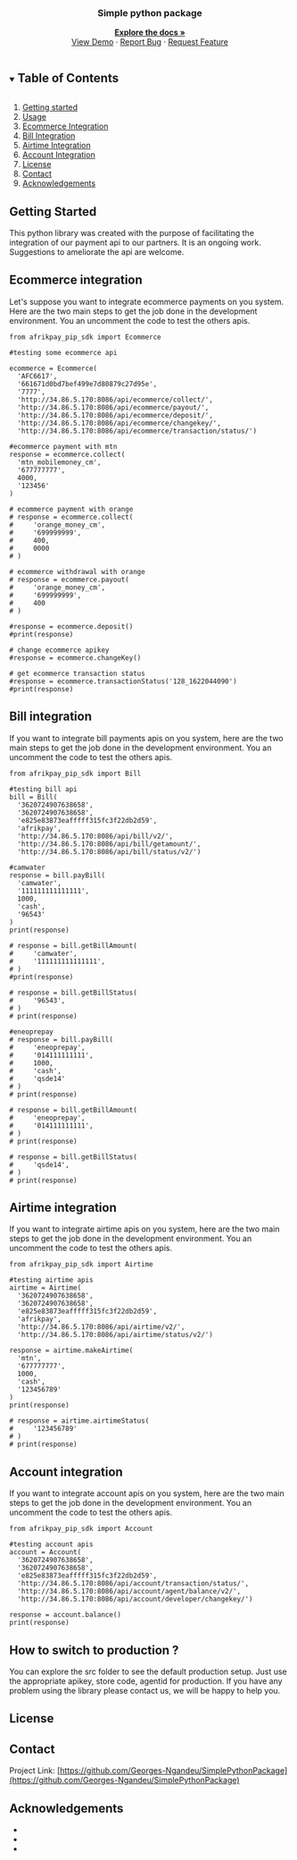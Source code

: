 <!-- PROJECT LOGO -->
<br />
<p align="center">
  <h3 align="center">Simple python package</h3>
  <p align="center">
    <a href="https://github.com/Georges-Ngandeu/SimplePythonPackage"><strong>Explore the docs »</strong></a>
    <br />
    <a href="https://github.com/Georges-Ngandeu/SimplePythonPackage">View Demo</a>
    ·
    <a href="https://github.com/Georges-Ngandeu/SimplePythonPackage">Report Bug</a>
    ·
    <a href="https://github.com/Georges-Ngandeu/SimplePythonPackage">Request Feature</a>
  </p>
</p>

<!-- TABLE OF CONTENTS -->
<details open="open">
  <summary><h2 style="display: inline-block">Table of Contents</h2></summary>
  <ol>
    <li><a href="#getting">Getting started</a></li>
    <li><a href="#usage">Usage</a></li>
    <li><a href="#license">Ecommerce Integration</a></li>
    <li><a href="#license">Bill Integration</a></li>
    <li><a href="#license">Airtime Integration</a></li>
    <li><a href="#license">Account Integration</a></li>
    <li><a href="#contact">License</a></li>
    <li><a href="#contact">Contact</a></li>
    <li><a href="#acknowledgements">Acknowledgements</a></li>
  </ol>
</details>


<!-- GETTING STARTED -->
## Getting Started
This python library was created with the purpose of facilitating the integration of our payment api to our partners. It is an ongoing work. Suggestions to ameliorate the api are welcome. 
<!-- USAGE EXAMPLES -->
## Ecommerce integration
Let's suppose you want to integrate ecommerce payments on you system. Here are the two main steps to get the job done in the development environment.
You an uncomment the code to test the others apis. 
```
from afrikpay_pip_sdk import Ecommerce

#testing some ecommerce api

ecommerce = Ecommerce(
  'AFC6617',
  '661671d0bd7bef499e7d80879c27d95e',
  '7777',
  'http://34.86.5.170:8086/api/ecommerce/collect/',
  'http://34.86.5.170:8086/api/ecommerce/payout/',
  'http://34.86.5.170:8086/api/ecommerce/deposit/',
  'http://34.86.5.170:8086/api/ecommerce/changekey/',
  'http://34.86.5.170:8086/api/ecommerce/transaction/status/')

#ecommerce payment with mtn
response = ecommerce.collect(
  'mtn_mobilemoney_cm',
  '677777777',
  4000,
  '123456'
)

# ecommerce payment with orange
# response = ecommerce.collect(
#     'orange_money_cm',
#     '699999999',
#     400,
#     0000
# )

# ecommerce withdrawal with orange
# response = ecommerce.payout(
#     'orange_money_cm',
#     '699999999',
#     400
# )

#response = ecommerce.deposit()
#print(response)

# change ecommerce apikey
#response = ecommerce.changeKey()

# get ecommerce transaction status
#response = ecommerce.transactionStatus('128_1622044090')
#print(response)

```
## Bill integration
If you want to integrate bill payments apis on you system, here are the two main steps to get the job done in the development environment. You an uncomment the code to test the others apis.
```
from afrikpay_pip_sdk import Bill

#testing bill api
bill = Bill(
  '3620724907638658',
  '3620724907638658',
  'e825e83873eafffff315fc3f22db2d59',
  'afrikpay',
  'http://34.86.5.170:8086/api/bill/v2/',
  'http://34.86.5.170:8086/api/bill/getamount/',
  'http://34.86.5.170:8086/api/bill/status/v2/')

#camwater
response = bill.payBill(
  'camwater',
  '111111111111111',
  1000,
  'cash',
  '96543'
)
print(response)

# response = bill.getBillAmount(
#     'camwater',
#     '111111111111111',
# )
#print(response)

# response = bill.getBillStatus(
#     '96543',
# )
# print(response)

#eneoprepay
# response = bill.payBill(
#     'eneoprepay',
#     '014111111111',
#     1000,
#     'cash',
#     'qsde14'
# )
# print(response)

# response = bill.getBillAmount(
#     'eneoprepay',
#     '014111111111',
# )
# print(response)

# response = bill.getBillStatus(
#     'qsde14',
# )
# print(response)
```
## Airtime integration
If you want to integrate airtime apis on you system, here are the two main steps to get the job done in the development environment. You an uncomment the code to test the others apis.
```
from afrikpay_pip_sdk import Airtime

#testing airtime apis
airtime = Airtime(
  '3620724907638658',
  '3620724907638658',
  'e825e83873eafffff315fc3f22db2d59',
  'afrikpay',
  'http://34.86.5.170:8086/api/airtime/v2/',
  'http://34.86.5.170:8086/api/airtime/status/v2/')

response = airtime.makeAirtime(
  'mtn',
  '677777777',
  1000,
  'cash',
  '123456789'
)
print(response)

# response = airtime.airtimeStatus(
#     '123456789'
# )
# print(response)
```
## Account integration
If you want to integrate account apis on you system, here are the two main steps to get the job done in the development environment. You an uncomment the code to test the others apis.
```
from afrikpay_pip_sdk import Account

#testing account apis
account = Account(
  '3620724907638658',
  '3620724907638658',
  'e825e83873eafffff315fc3f22db2d59',
  'http://34.86.5.170:8086/api/account/transaction/status/',
  'http://34.86.5.170:8086/api/account/agent/balance/v2/',
  'http://34.86.5.170:8086/api/account/developer/changekey/')

response = account.balance()
print(response)
```
## How to switch to production ?
You can explore the src folder to see the default production setup. Just use the appropriate apikey, store code, agentid for production. If you have any problem using the library please contact us, we will be happy to help you. 
<!-- LICENSE -->
## License

<!-- CONTACT -->
## Contact

Project Link: [https://github.com/Georges-Ngandeu/SimplePythonPackage](https://github.com/Georges-Ngandeu/SimplePythonPackage)

<!-- ACKNOWLEDGEMENTS -->
## Acknowledgements

* []()
* []()
* []()

<!-- MARKDOWN LINKS & IMAGES -->
<!-- https://www.markdownguide.org/basic-syntax/#reference-style-links -->
[contributors-shield]: https://img.shields.io/github/contributors/github_username/repo.svg?style=for-the-badge
[contributors-url]: https://github.com/github_username/repo/graphs/contributors
[forks-shield]: https://img.shields.io/github/forks/github_username/repo.svg?style=for-the-badge
[forks-url]: https://github.com/github_username/repo/network/members
[stars-shield]: https://img.shields.io/github/stars/github_username/repo.svg?style=for-the-badge
[stars-url]: https://github.com/github_username/repo/stargazers
[issues-shield]: https://img.shields.io/github/issues/github_username/repo.svg?style=for-the-badge
[issues-url]: https://github.com/github_username/repo/issues
[license-shield]: https://img.shields.io/github/license/github_username/repo.svg?style=for-the-badge
[license-url]: https://github.com/github_username/repo/blob/master/LICENSE.txt
[linkedin-shield]: https://img.shields.io/badge/-LinkedIn-black.svg?style=for-the-badge&logo=linkedin&colorB=555
[linkedin-url]: https://linkedin.com/in/github_username